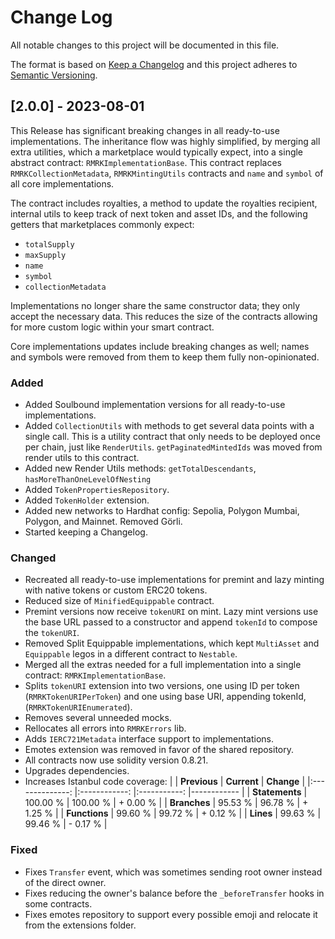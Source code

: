 # Change Log

All notable changes to this project will be documented in this file.

The format is based on [Keep a Changelog](http://keepachangelog.com/)
and this project adheres to [Semantic Versioning](http://semver.org/).

## [2.0.0] - 2023-08-01

This Release has significant breaking changes in all ready-to-use implementations. The inheritance flow was highly simplified, by merging all extra utilities, which a marketplace would typically expect, into a single abstract contract: `RMRKImplementationBase`. This contract replaces `RMRKCollectionMetadata`, `RMRKMintingUtils` contracts and `name` and `symbol` of all core implementations.

The contract includes royalties, a method to update the royalties recipient, internal utils to keep track of next token and asset IDs, and the following getters that marketplaces commonly expect:

- `totalSupply`
- `maxSupply`
- `name`
- `symbol`
- `collectionMetadata`

Implementations no longer share the same constructor data; they only accept the necessary data. This reduces the size of the contracts allowing for more custom logic within your smart contract.

Core implementations updates include breaking changes as well; names and symbols were removed from them to keep them fully non-opinionated.

### Added

- Added Soulbound implementation versions for all ready-to-use implementations.
- Added `CollectionUtils` with methods to get several data points with a single call. This is a utility contract that only needs to be deployed once per chain, just like `RenderUtils`. `getPaginatedMintedIds` was moved from render utils to this contract.
- Added new Render Utils methods: `getTotalDescendants`, `hasMoreThanOneLevelOfNesting`
- Added `TokenPropertiesRepository`.
- Added `TokenHolder` extension.
- Added new networks to Hardhat config: Sepolia, Polygon Mumbai, Polygon, and Mainnet. Removed Görli.
- Started keeping a Changelog.

### Changed

- Recreated all ready-to-use implementations for premint and lazy minting with native tokens or custom ERC20 tokens.
- Reduced size of `MinifiedEquippable` contract.
- Premint versions now receive `tokenURI` on mint. Lazy mint versions use the base URL passed to a constructor and append `tokenId` to compose the `tokenURI`.
- Removed Split Equippable implementations, which kept `MultiAsset` and `Equippable` legos in a different contract to `Nestable`.
- Merged all the extras needed for a full implementation into a single contract: `RMRKImplementationBase`.
- Splits `tokenURI` extension into two versions, one using ID per token (`RMRKTokenURIPerToken`) and one using base URI, appending tokenId, (`RMRKTokenURIEnumerated`).
- Removes several unneeded mocks.
- Rellocates all errors into `RMRKErrors` lib.
- Adds `IERC721Metadata` interface support to implementations.
- Emotes extension was removed in favor of the shared repository.
- All contracts now use solidity version 0.8.21.
- Upgrades dependencies.
- Increases Istanbul code coverage:
  | | **Previous** | **Current** | **Change** |
  |:--------------: |:------------: |:-----------: |------------ |
  | **Statements** | 100.00 % | 100.00 % | + 0.00 % |
  | **Branches** | 95.53 % | 96.78 % | + 1.25 % |
  | **Functions** | 99.60 % | 99.72 % | + 0.12 % |
  | **Lines** | 99.63 % | 99.46 % | - 0.17 % |

### Fixed

- Fixes `Transfer` event, which was sometimes sending root owner instead of the direct owner.
- Fixes reducing the owner's balance before the `_beforeTransfer` hooks in some contracts.
- Fixes emotes repository to support every possible emoji and relocate it from the extensions folder.

